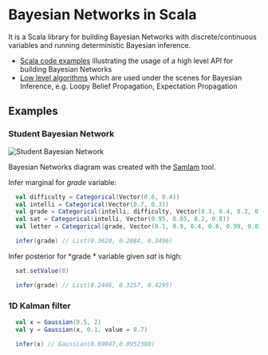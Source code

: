 # Bayesian Networks in Scala

It is a Scala library for building Bayesian Networks with discrete/continuous variables and running deterministic Bayesian inference.

* [Scala code examples](#Examples) illustrating the usage of a high level API for building Bayesian Networks
* [Low level algorithms] which are used under the scenes for Bayesian Inference, e.g. Loopy Belief Propagation, Expectation Propagation

## Examples

### Student Bayesian Network

![Student Bayesian Network](https://raw.github.com/danielkorzekwa/bayes-scala/master/doc/student_bn.png "Student Bayesian Network")

Bayesian Networks diagram was created with the [SamIam] tool.

Infer marginal for *grade* variable:

```scala
  val difficulty = Categorical(Vector(0.6, 0.4))
  val intelli = Categorical(Vector(0.7, 0.3))
  val grade = Categorical(intelli, difficulty, Vector(0.3, 0.4, 0.3, 0.05, 0.25, 0.7, 0.9, 0.08, 0.02, 0.5, 0.3, 0.2))
  val sat = Categorical(intelli, Vector(0.95, 0.05, 0.2, 0.8))
  val letter = Categorical(grade, Vector(0.1, 0.9, 0.4, 0.6, 0.99, 0.01))

  infer(grade) // List(0.3620, 0.2884, 0.3496)
```

Infer posterior for *grade * variable given *sat* is high:

```scala
  sat.setValue(0)

  infer(grade) // List(0.2446, 0.3257, 0.4295)
```

### 1D Kalman filter

```scala
  val x = Gaussian(0.5, 2)
  val y = Gaussian(x, 0.1, value = 0.7)

  infer(x) // Gaussian(0.69047,0.0952380)
```

[Low level algorithms]:(https://github.com/danielkorzekwa/bayes-scala/blob/master/doc/lowlevel/README.md)
[SamIam]: http://reasoning.cs.ucla.edu/samiam/
